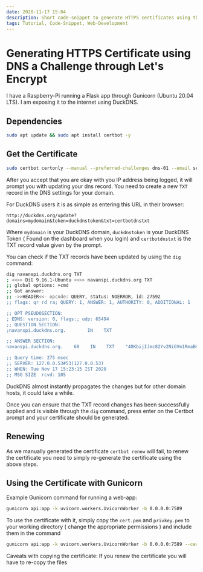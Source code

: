```yaml
---
date: 2020-11-17 15:04
description: Short code-snippet to generate HTTPS certificates using the DNS Challenge through Lets Encrypt for a web-server using DuckDNS.
tags: Tutorial, Code-Snippet, Web-Development
---
```


# Generating HTTPS Certificate using DNS a Challenge through Let's Encrypt

I have a Raspberry-Pi running a Flask app through Gunicorn (Ubuntu 20.04 LTS). I am exposing it to the internet using DuckDNS.

## Dependencies

```bash
sudo apt update && sudo apt install certbot -y
```

## Get the Certificate

```bash
sudo certbot certonly --manual --preferred-challenges dns-01 --email senpai@email.com -d mydomain.duckdns.org
```

After you accept that you are okay with you IP address being logged, it will prompt you with updating your dns record. You need to create a new `TXT` record in the DNS settings for your domain.


For DuckDNS users it is as simple as  entering this URL in their browser:

```
http://duckdns.org/update?domains=mydomain&token=duckdnstoken&txt=certbotdnstxt
```

Where `mydomain` is your DuckDNS domain, `duckdnstoken` is your DuckDNS Token ( Found on the dashboard when you login) and `certbotdnstxt` is the TXT record value given by the prompt.

You can check if the TXT records have been updated by using the `dig` command:

```bash
dig navanspi.duckdns.org TXT
; <<>> DiG 9.16.1-Ubuntu <<>> navanspi.duckdns.org TXT
;; global options: +cmd
;; Got answer:
;; ->>HEADER<<- opcode: QUERY, status: NOERROR, id: 27592
;; flags: qr rd ra; QUERY: 1, ANSWER: 1, AUTHORITY: 0, ADDITIONAL: 1

;; OPT PSEUDOSECTION:
; EDNS: version: 0, flags:; udp: 65494
;; QUESTION SECTION:
;navanspi.duckdns.org.        IN    TXT

;; ANSWER SECTION:
navanspi.duckdns.org.    60    IN    TXT    "4OKbijIJmc82Yv2NiGVm1RmaBHSCZ_230qNtj9YA-qk"

;; Query time: 275 msec
;; SERVER: 127.0.0.53#53(127.0.0.53)
;; WHEN: Tue Nov 17 15:23:15 IST 2020
;; MSG SIZE  rcvd: 105

```

DuckDNS almost instantly propagates the changes but for other domain hosts, it could take a while. 

Once you can ensure that the TXT record changes has been successfully applied and is visible through the `dig` command, press enter on the Certbot prompt and your certificate should be generated.

## Renewing 

As we manually generated the certificate `certbot renew` will fail, to renew the certificate you need to simply re-generate the certificate using the above steps.

## Using the Certificate with Gunicorn

Example Gunicorn command for running a web-app:

```bash
gunicorn api:app -k uvicorn.workers.UvicornWorker -b 0.0.0.0:7589
```

To use the certificate with it, simply copy the `cert.pem` and `privkey.pem` to your working directory ( change the appropriate permissions ) and include them in the command

```bash
gunicorn api:app -k uvicorn.workers.UvicornWorker -b 0.0.0.0:7589 --certfile=cert.pem --keyfile=privkey.pem
```

Caveats with copying the certificate: If you renew the certificate you will have to re-copy the files
